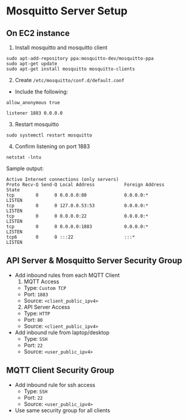 # Mosquitto Server Setup

## On EC2 instance
1. Install mosquitto and mosquitto client
```
sudo apt-add-repository ppa:mosquitto-dev/mosquitto-ppa
sudo apt-get update
sudo apt-get install mosquitto mosquitto-clients
```

2. Create `/etc/mosquitto/conf.d/default.conf`
- Include the following:
```
allow_anonymous true

listener 1883 0.0.0.0
```

3. Restart mosquitto
```
sudo systemctl restart mosquitto
```

4. Confirm listening on port 1883
```
netstat -lntu
```
Sample output:
```
Active Internet connections (only servers)
Proto Recv-Q Send-Q Local Address           Foreign Address         State      
tcp        0      0 0.0.0.0:80              0.0.0.0:*               LISTEN     
tcp        0      0 127.0.0.53:53           0.0.0.0:*               LISTEN     
tcp        0      0 0.0.0.0:22              0.0.0.0:*               LISTEN     
tcp        0      0 0.0.0.0:1883            0.0.0.0:*               LISTEN     
tcp6       0      0 :::22                   :::*                    LISTEN
```

## API Server & Mosquitto Server Security Group
- Add inbound rules from each MQTT Client
  1. MQTT Access 
    * Type: `Custom TCP`
    * Port: `1883`
    * Source: `<client_public_ipv4>`
  2. API Server Access
    * Type: `HTTP`
    * Port: `80`
    * Source: `<client_public_ipv4>`
- Add inbound rule from laptop/desktop
  * Type: `SSH`
  * Port: `22`
  * Source: `<user_public_ipv4>`

## MQTT Client Security Group
- Add inbound rule for ssh access
  * Type: `SSH`
  * Port: `22`
  * Source: `<user_public_ipv4>`
- Use same security group for all clients
